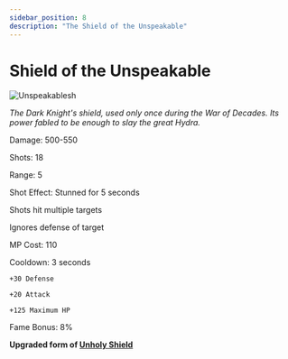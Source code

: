 ```yaml
---
sidebar_position: 8
description: "The Shield of the Unspeakable"
---
```


# Shield of the Unspeakable

![Unspeakablesh](https://vwiki.valorserver.com/api/item/picture/shield%20of%20the%20unspeakable)

<i>The Dark Knight's shield, used only once during the War of Decades. Its power fabled to be enough to slay the great Hydra.</i>

Damage: 500-550

Shots: 18

Range: 5

Shot Effect: Stunned for 5 seconds

Shots hit multiple targets

Ignores defense of target

MP Cost: 110

Cooldown: 3 seconds

    +30 Defense
    
    +20 Attack
    
    +125 Maximum HP
    
Fame Bonus: 8%

**Upgraded form of [Unholy Shield](https://wiki.valorserver.com/docs/items/abilities/shield/ut/unholy_shield)**
